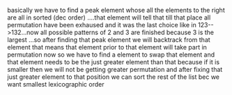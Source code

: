basically we have to find a peak element whose all the elements to the right are
all in sorted (dec order) ....that element will tell that till that place all permutation
have been exhaused and it was the last choice
like in 123-->132...now all possible patterns of 2 and 3 are finished because 3 is the
largest ...so after finding that peak element we will backtrack from that element
that means that element prior to that element will take part in permutation now
so we have to find a element to swap that element and that element needs to be the
just greater element than that because if it is smaller then we will not be getting
greater permutation and after fixing that just greater element to that position
we can sort the rest of the list bec we want smallest lexicographic order

